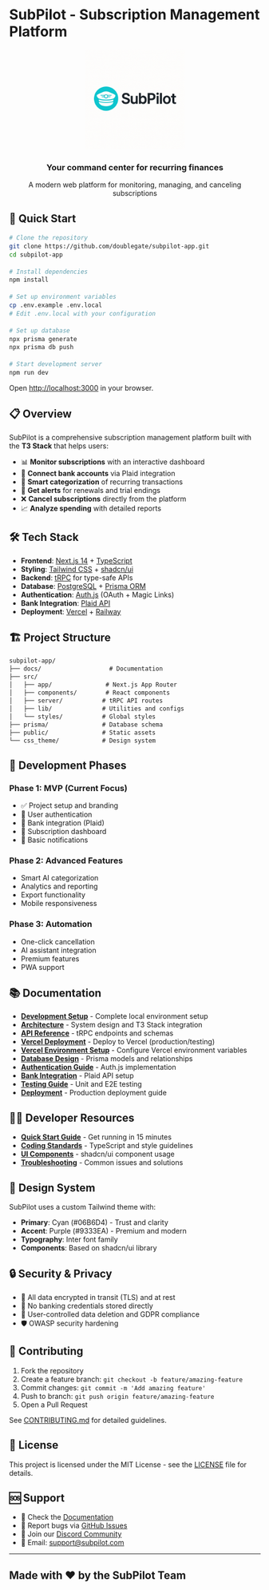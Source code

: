<!-- markdownlint-disable MD033 -->
# SubPilot - Subscription Management Platform

<div align="center">
  <img src="../images/SubPilot_Logo.png" alt="SubPilot Logo" width="200">
  <h3>Your command center for recurring finances</h3>
  <p>A modern web platform for monitoring, managing, and canceling subscriptions</p>
</div>

## 🚀 Quick Start

```bash
# Clone the repository
git clone https://github.com/doublegate/subpilot-app.git
cd subpilot-app

# Install dependencies
npm install

# Set up environment variables
cp .env.example .env.local
# Edit .env.local with your configuration

# Set up database
npx prisma generate
npx prisma db push

# Start development server
npm run dev
```

Open [http://localhost:3000](http://localhost:3000) in your browser.

## 📋 Overview

SubPilot is a comprehensive subscription management platform built with the **T3 Stack** that helps users:

- 📊 **Monitor subscriptions** with an interactive dashboard
- 🏦 **Connect bank accounts** via Plaid integration
- 🤖 **Smart categorization** of recurring transactions
- 🔔 **Get alerts** for renewals and trial endings
- ❌ **Cancel subscriptions** directly from the platform
- 📈 **Analyze spending** with detailed reports

## 🛠️ Tech Stack

- **Frontend**: [Next.js 14](https://nextjs.org/) + [TypeScript](https://www.typescriptlang.org/)
- **Styling**: [Tailwind CSS](https://tailwindcss.com/) + [shadcn/ui](https://ui.shadcn.com/)
- **Backend**: [tRPC](https://trpc.io/) for type-safe APIs
- **Database**: [PostgreSQL](https://www.postgresql.org/) + [Prisma ORM](https://www.prisma.io/)
- **Authentication**: [Auth.js](https://authjs.dev/) (OAuth + Magic Links)
- **Bank Integration**: [Plaid API](https://plaid.com/)
- **Deployment**: [Vercel](https://vercel.com/) + [Railway](https://railway.app/)

## 🏗️ Project Structure

```ascii
subpilot-app/
├── docs/                   # Documentation
├── src/
│   ├── app/               # Next.js App Router
│   ├── components/        # React components
│   ├── server/           # tRPC API routes
│   ├── lib/              # Utilities and configs
│   └── styles/           # Global styles
├── prisma/               # Database schema
├── public/               # Static assets
└── css_theme/            # Design system
```

## 🎯 Development Phases

### Phase 1: MVP (Current Focus)

- ✅ Project setup and branding
- 🚧 User authentication
- 🚧 Bank integration (Plaid)
- 🚧 Subscription dashboard
- 🚧 Basic notifications

### Phase 2: Advanced Features

- Smart AI categorization
- Analytics and reporting
- Export functionality
- Mobile responsiveness

### Phase 3: Automation

- One-click cancellation
- AI assistant integration
- Premium features
- PWA support

## 📚 Documentation

- **[Development Setup](./DEVELOPMENT_SETUP.md)** - Complete local environment setup
- **[Architecture](./ARCHITECTURE.md)** - System design and T3 Stack integration
- **[API Reference](./API_REFERENCE.md)** - tRPC endpoints and schemas
- **[Vercel Deployment](./VERCEL-DEPLOYMENT.md)** - Deploy to Vercel (production/testing)
- **[Vercel Environment Setup](./VERCEL-ENV-SETUP.md)** - Configure Vercel environment variables
- **[Database Design](./DATABASE_DESIGN.md)** - Prisma models and relationships
- **[Authentication Guide](./AUTHENTICATION.md)** - Auth.js implementation
- **[Bank Integration](./BANK_INTEGRATION.md)** - Plaid API setup
- **[Testing Guide](./TESTING_GUIDE.md)** - Unit and E2E testing
- **[Deployment](./DEPLOYMENT.md)** - Production deployment guide

## 🧑‍💻 Developer Resources

- **[Quick Start Guide](./QUICK_START.md)** - Get running in 15 minutes
- **[Coding Standards](./CODING_STANDARDS.md)** - TypeScript and style guidelines
- **[UI Components](./UI_COMPONENTS.md)** - shadcn/ui component usage
- **[Troubleshooting](./TROUBLESHOOTING.md)** - Common issues and solutions

## 🎨 Design System

SubPilot uses a custom Tailwind theme with:

- **Primary**: Cyan (#06B6D4) - Trust and clarity
- **Accent**: Purple (#9333EA) - Premium and modern
- **Typography**: Inter font family
- **Components**: Based on shadcn/ui library

## 🔒 Security & Privacy

- 🔐 All data encrypted in transit (TLS) and at rest
- 🏦 No banking credentials stored directly
- 👤 User-controlled data deletion and GDPR compliance
- 🛡️ OWASP security hardening

## 🤝 Contributing

1. Fork the repository
2. Create a feature branch: `git checkout -b feature/amazing-feature`
3. Commit changes: `git commit -m 'Add amazing feature'`
4. Push to branch: `git push origin feature/amazing-feature`
5. Open a Pull Request

See [CONTRIBUTING.md](./CONTRIBUTING.md) for detailed guidelines.

## 📝 License

This project is licensed under the MIT License - see the [LICENSE](../LICENSE) file for details.

## 🆘 Support

- 📖 Check the [Documentation](./docs/)
- 🐛 Report bugs via [GitHub Issues](https://github.com/your-org/subpilot-app/issues)
- 💬 Join our [Discord Community](https://discord.gg/subpilot)
- 📧 Email: <support@subpilot.com>

---

## Made with ❤️ by the SubPilot Team
<!-- markdownlint-enable MD033 -->
